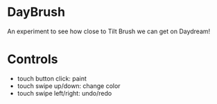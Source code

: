 # DayBrush
An experiment to see how close to Tilt Brush we can get on Daydream!

# Controls
* touch button click: paint
* touch swipe up/down: change color
* touch swipe left/right: undo/redo
